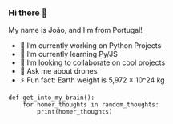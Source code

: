 ### Hi there 👋

My name is João, and I'm from Portugal! 

- 🔭 I’m currently working on Python Projects
- 🌱 I’m currently learning Py/JS
- 👯 I’m looking to collaborate on cool projects
- 💬 Ask me about drones
- ⚡ Fun fact: Earth weight is 5,972 × 10^24 kg

```
def get_into_my_brain():
    for homer_thoughts in random_thoughts:
        print(homer_thoughts)
```

    

    
